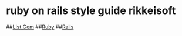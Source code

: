 # ruby on rails style guide rikkeisoft
##[List Gem](./gems.md)
##[Ruby](./ruby_style_guide.md)
##[Rails](./ruby_style_guide.md)

